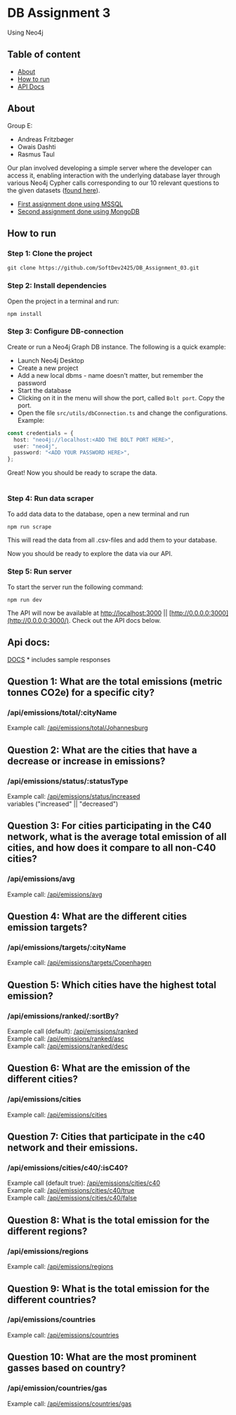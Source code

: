 # DB Assignment 3

Using Neo4j

## Table of content

- [About](#about)
- [How to run](#how-to-run)
- [API Docs](#api-docs)

## About

Group E:

- Andreas Fritzbøger
- Owais Dashti
- Rasmus Taul

Our plan involved developing a simple server where the developer can access it,
enabling interaction with the underlying database layer through various Neo4j Cypher calls
corresponding to our 10 relevant questions to the given datasets ([found here](https://github.com/SoftDev2425/DB_Assignment_02/tree/master/src/scraper/data)). <br>

- [First assignment done using MSSQL](https://github.com/SoftDev2425/DB_Assignment_01)
- [Second assignment done using MongoDB](https://github.com/SoftDev2425/DB_Assignment_02)

## How to run

### Step 1: Clone the project

```
git clone https://github.com/SoftDev2425/DB_Assignment_03.git
```

### Step 2: Install dependencies

Open the project in a terminal and run:

```
npm install
```

### Step 3: Configure DB-connection

Create or run a Neo4j Graph DB instance. The following is a quick example:

- Launch Neo4j Desktop
- Create a new project
- Add a new local dbms - name doesn't matter, but remember the password
- Start the database
- Clicking on it in the menu will show the port, called `Bolt port`. Copy the port.
- Open the file `src/utils/dbConnection.ts` and change the configurations. Example:

```typescript
const credentials = {
  host: "neo4j://localhost:<ADD THE BOLT PORT HERE>",
  user: "neo4j",
  password: "<ADD YOUR PASSWORD HERE>",
};
```

Great! Now you should be ready to scrape the data. <br> <br>

### Step 4: Run data scraper

To add data data to the database, open a new terminal and run

```shell
npm run scrape
```

This will read the data from all .csv-files and add them to your database.

Now you should be ready to explore the data via our API.

### Step 5: Run server

To start the server run the following command:

```shell
npm run dev
```

The API will now be available at [http://localhost:3000](http://localhost:3000/) || [http://0.0.0.0:3000](http://0.0.0.0:3000/). Check out the API docs below.

## Api docs:

[DOCS](https://docs.google.com/document/d/1EWZ7qr1UmAC5B766JUoVxhJM8ysa296O6u1XBFe5CsI/edit?usp=sharing) \* includes sample responses

## Question 1: What are the total emissions (metric tonnes CO2e) for a specific city?

### /api/emissions/total/:cityName

Example call: [/api/emissions/total/Johannesburg](http://localhost:3000/api/emissions/total/Johannesburg)<br>

## Question 2: What are the cities that have a decrease or increase in emissions?

### /api/emissions/status/:statusType

Example call: [/api/emissions/status/increased](http://localhost:3000/api/emissions/status/increased)<br>
variables ("increased" || "decreased")

## Question 3: For cities participating in the C40 network, what is the average total emission of all cities, and how does it compare to all non-C40 cities?

### /api/emissions/avg

Example call: [/api/emissions/avg](http://localhost:3000/api/emissions/avg)<br>

## Question 4: What are the different cities emission targets?

### /api/emissions/targets/:cityName

Example call: [/api/emissions/targets/Copenhagen](http://localhost:3000/api/emissions/targets/Copenhagen)<br>

## Question 5: Which cities have the highest total emission?

### /api/emissions/ranked/:sortBy?

Example call (default): [/api/emissions/ranked](http://localhost:3000/api/emissions/ranked)<br>
Example call: [/api/emissions/ranked/asc](http://localhost:3000/api/emissions/ranked/asc)<br>
Example call: [/api/emissions/ranked/desc](http://localhost:3000/api/emissions/ranked/desc)<br>

## Question 6: What are the emission of the different cities?

### /api/emissions/cities

Example call: [/api/emissions/cities](http://localhost:3000/api/emissions/cities)<br>

## Question 7: Cities that participate in the c40 network and their emissions.

### /api/emissions/cities/c40/:isC40?

Example call (default true): [/api/emissions/cities/c40](http://localhost:3000/api/emissions/cities/c40)<br>
Example call: [/api/emissions/cities/c40/true](http://localhost:3000/api/emissions/cities/c40/true)<br>
Example call: [/api/emissions/cities/c40/false](http://localhost:3000/api/emissions/cities/c40/false)

## Question 8: What is the total emission for the different regions?

### /api/emissions/regions

Example call: [/api/emissions/regions](http://localhost:3000/api/emissions/regions)<br>

## Question 9: What is the total emission for the different countries?

### /api/emissions/countries

Example call: [/api/emissions/countries](http://localhost:3000/api/emissions/countries)<br>

## Question 10: What are the most prominent gasses based on country?

### /api/emission/countries/gas

Example call: [/api/emissions/countries/gas](http://localhost:3000/api/emissions/countries/gas)
